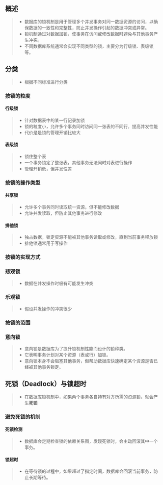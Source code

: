 ## 概述

> - 数据库的锁机制是用于管理多个并发事务对同一数据资源的访问，以确保数据的一致性和完整性，防止并发操作引起的数据冲突或异常。
> - 锁机制通过对数据加锁，使事务在访问或修改数据时避免与其他事务产生冲突。
> - 不同数据库系统通常会实现不同类型的锁，主要分为行级锁、表级锁等。

## 分类

> - 根据不同标准进行分类

### 按锁的粒度

#### 行级锁

> - 针对数据表中的某一行记录加锁 
> - 锁的粒度小，允许多个事务同时访问同一张表的不同行，提高并发性能
> - 代价是是锁的管理开销比较大

#### 表级锁

> - 锁住整个表
> - 一个事务锁定了整张表，其他事务无法同时对表进行操作
> - 管理开销低，但并发性差

### 按锁的操作类型

#### 共享锁

> - 允许多个事务同时读取统一资源，但不能修改数据
> - 允许并发读取，但防止其他事务进行修改

#### 排他锁

> - 独占数据，锁定资源不能被其他事务读取或修改，直到当前事务释放锁
> - 排他锁通常用于写操作

### 按锁的实现方式

### 悲观锁

> - 数据在并发操作时极有可能发生冲突

### 乐观锁

> - 假设并发操作的冲突很少

### 按锁的范围

### 意向锁

> - 意向锁是数据库为了提升锁机制性能而设计的锁种类。
> - 它表明事务计划对某个资源（表或行）加锁。
> - 意向锁本身不会阻塞其他事务，但帮助数据库快速确定某个资源是否已经被其他事务锁定。



## 死锁（Deadlock）与锁超时

> - 在数据库锁机制中，如果两个事务各自持有对方所需的资源锁，就会产生**死锁**

### 避免死锁的机制

#### 死锁检测

> - 数据库会定期检查锁的依赖关系图，发现死锁时，会主动回滚其中一个事务。

#### 锁超时

> - 在等待锁的过程中，如果超过了指定时间，数据库会回滚当前事务，防止长期等待。

